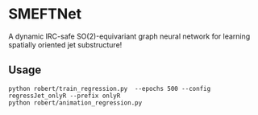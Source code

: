# SMEFTNet 
A dynamic IRC-safe SO(2)-equivariant graph neural network for learning spatially oriented jet substructure! 

## Usage
```
python robert/train_regression.py  --epochs 500 --config regressJet_onlyR --prefix onlyR
python robert/animation_regression.py 
```
